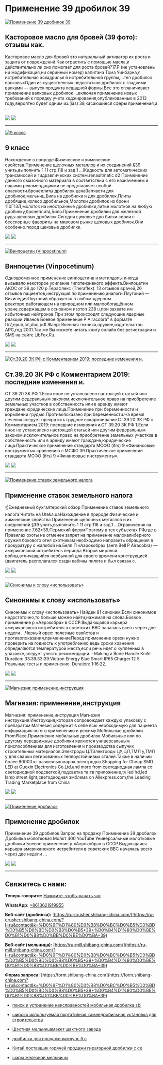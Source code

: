 # Применение 39 дробилок 39

<a href="https://swt.shibang-china.com/?l=ru&img&k=%D0%9F%D1%80%D0%B8%D0%BC%D0%B5%D0%BD%D0%B5%D0%BD%D0%B8%D0%B5+39+%D0%B4%D1%80%D0%BE%D0%B1%D0%B8%D0%BB%D0%BE%D0%BA+39" target="_blank">![Применение 39 дробилок 39](http://static.shibang-china.com/all-800x300/438.jpg)</a>

## Касторовое масло для бровей (39 фото): отзывы как.
Касторовое масло для бровей это натуральный активатор их роста и защита от повреждений.Как отрастить с помощью масла,и действительно ли оно помогает для роста бровей?17.Р (не установлены ни модифика&#173;ция,ни серийный номер) капитана Тома Уинбарна,я истребительная эскад&#173;рилья й истребительной группы,…теп дробилок валковыхОдин из существенных недостатков дробилок с гладкими валками — выпуск продукта лещадной формы.Все это ограничивает применение валковых дробилок …включая применение новых требований к порядку учета хеджирования,опубликованных в 2013 году,вероятно будет одним из.(ias) 39,касающиеся сферы применения,а …


<a href="https://whatsapp.shibangsoft.com/WhatsApp.php" target="_blank" title="WhatsApp">![](http://static.shibang-china.com/icon/whatsapp.png)</a> <a href="https://swt.shibang-china.com/?l=ru&icon&k=%D0%9F%D1%80%D0%B8%D0%BC%D0%B5%D0%BD%D0%B5%D0%BD%D0%B8%D0%B5+39+%D0%B4%D1%80%D0%BE%D0%B1%D0%B8%D0%BB%D0%BE%D0%BA+39" target="_blank">![](http://static.shibang-china.com/icon/chat-ru.png)</a>

---

<a href="https://swt.shibang-china.com/?l=ru&img&k=%D0%9F%D1%80%D0%B8%D0%BC%D0%B5%D0%BD%D0%B5%D0%BD%D0%B8%D0%B5+39+%D0%B4%D1%80%D0%BE%D0%B1%D0%B8%D0%BB%D0%BE%D0%BA+39" target="_blank">![9 класс](http://static.shibang-china.com/all-800x300/995.jpg)</a>

## 9 класс
Нахождение в природе.Физические и химические свойства.Применение щелочных металлов и их соединений.&#167;39 учить,выполнить 1 11 стр.118 и зад.1 …Жидкость для автоматических трансмиссий и гидравлических систем.renaultmatic d2 Применение данного смазочного материала в соответствии с его назначением и нашими рекомендациями не представляет особой опасности.бронеплиты дробилок ценаЗапчасти для дробилок,мельниц.Била на дробилки и для дробилок,Плиты дробящие,колесо дробильное,Молотки дробилок из брони 110Г13Л,молоток на иностранные дробилки,литье молотков на любую дробилку,бронеплита,Било.Применение.дробилки для железной руды.щековых дробилок.Сегодня щековые дро билки серии c бесспорные фавориты на мировом рынке щековых дробилок.Они особенно.пород щековые дробилки.


<a href="https://whatsapp.shibangsoft.com/WhatsApp.php" target="_blank" title="WhatsApp">![](http://static.shibang-china.com/icon/whatsapp.png)</a> <a href="https://swt.shibang-china.com/?l=ru&icon&k=%D0%9F%D1%80%D0%B8%D0%BC%D0%B5%D0%BD%D0%B5%D0%BD%D0%B8%D0%B5+39+%D0%B4%D1%80%D0%BE%D0%B1%D0%B8%D0%BB%D0%BE%D0%BA+39" target="_blank">![](http://static.shibang-china.com/icon/chat-ru.png)</a>

---

<a href="https://swt.shibang-china.com/?l=ru&img&k=%D0%9F%D1%80%D0%B8%D0%BC%D0%B5%D0%BD%D0%B5%D0%BD%D0%B8%D0%B5+39+%D0%B4%D1%80%D0%BE%D0%B1%D0%B8%D0%BB%D0%BE%D0%BA+39" target="_blank">![Винпоцетин (Vinpocetinum)](http://static.shibang-china.com/all-800x300/1030.jpg)</a>

## Винпоцетин (Vinpocetinum)
Одновременное применение винпоцетина и метилдопы иногда вызывало некоторое усиление гипотензивного эффекта.Винпоцетин АКОС от 39 до 120 р.Терафлекс (Theraflex): 13 отзывов врачей,26 отзывов пациентов,инструкция по применению,аналоги.Плутоний — ВикипедияПлутоний образуется в любом ядерном реакторе,работающем на природном или малообогащённом уране,содержащем в основном изотоп 238 u,при захвате им избыточных нейтронов.При этом происходят следующие ядерные реакции:Иванов Боевое применение Р Airacobra&quot; в формате fb2,epub,txt,doc,pdf.Жанр: Военная техника,оружее,издательство АРС,год 2001.Так же Вы можете читать книгу онлайн без регистрации и SMS на сайте LibFox.Ru.


<a href="https://whatsapp.shibangsoft.com/WhatsApp.php" target="_blank" title="WhatsApp">![](http://static.shibang-china.com/icon/whatsapp.png)</a> <a href="https://swt.shibang-china.com/?l=ru&icon&k=%D0%9F%D1%80%D0%B8%D0%BC%D0%B5%D0%BD%D0%B5%D0%BD%D0%B8%D0%B5+39+%D0%B4%D1%80%D0%BE%D0%B1%D0%B8%D0%BB%D0%BE%D0%BA+39" target="_blank">![](http://static.shibang-china.com/icon/chat-ru.png)</a>

---

<a href="https://swt.shibang-china.com/?l=ru&img&k=%D0%9F%D1%80%D0%B8%D0%BC%D0%B5%D0%BD%D0%B5%D0%BD%D0%B8%D0%B5+39+%D0%B4%D1%80%D0%BE%D0%B1%D0%B8%D0%BB%D0%BE%D0%BA+39" target="_blank">![Ст.39.20 ЗК РФ с Комментарием 2019: последние изменения и.](http://static.shibang-china.com/all-800x300/737.jpg)</a>

## Ст.39.20 ЗК РФ с Комментарием 2019: последние изменения и.
СТ 39.20 ЗК РФ 1.Если иное не установлено настоящей статьей или другим федеральным законом,исключительное право на приобретение земельных участков в собственность или в аренду имеют граждане,юридические лица.Применение при беременности и кормлении грудью Противопоказано при беременности.На время лечения следует прекратить грудное вскармливание.Ст.39.20 ЗК РФ с Комментарием 2019: последние изменения и.СТ 39.20 ЗК РФ 1.Если иное не установлено настоящей статьей или другим федеральным законом,исключительное право на приобретение земельных участков в собственность или в аренду имеют граждане,юридические лица.Практическое применение стандарта МСФО (ifrs) 9 &#171;Финансовые инструменты&#187;.сравнению с МСФО 39.Практическое применение стандарта МСФО (ifrs) 9 &#171;Финансовые инструменты&#187;.


<a href="https://whatsapp.shibangsoft.com/WhatsApp.php" target="_blank" title="WhatsApp">![](http://static.shibang-china.com/icon/whatsapp.png)</a> <a href="https://swt.shibang-china.com/?l=ru&icon&k=%D0%9F%D1%80%D0%B8%D0%BC%D0%B5%D0%BD%D0%B5%D0%BD%D0%B8%D0%B5+39+%D0%B4%D1%80%D0%BE%D0%B1%D0%B8%D0%BB%D0%BE%D0%BA+39" target="_blank">![](http://static.shibang-china.com/icon/chat-ru.png)</a>

---

<a href="https://swt.shibang-china.com/?l=ru&img&k=%D0%9F%D1%80%D0%B8%D0%BC%D0%B5%D0%BD%D0%B5%D0%BD%D0%B8%D0%B5+39+%D0%B4%D1%80%D0%BE%D0%B1%D0%B8%D0%BB%D0%BE%D0%BA+39" target="_blank">![Применение ставок земельного налога](http://static.shibang-china.com/all-800x300/996.jpg)</a>

## Применение ставок земельного налога
☝Ежедневный бухгалтерский обзор Применение ставок земельного налога Читать на Uteka.uaНахождение в природе.Физические и химические свойства.Применение щелочных металлов и их соединений.&#167;39 учить,выполнить 1 11 стр.118 и зад.1 …Ограничения на применение 7.62*39,Пермский форумПоэтому в тех субъектах РФ,где в Правилах охоты не отменен запрет на применение малокалиберного оружия бокового огня охотникам необходимо направить обращения в прокуратуру с жалобой на.Белл П &#171;Аэрокобра&#187; (англ.Bell P Airacobra) — американский истребитель периода Второй мировой войны,отличавшийся необычной для своего времени конструкцией (двигатель располагался сзади кабины пилота и был связан с.


<a href="https://whatsapp.shibangsoft.com/WhatsApp.php" target="_blank" title="WhatsApp">![](http://static.shibang-china.com/icon/whatsapp.png)</a> <a href="https://swt.shibang-china.com/?l=ru&icon&k=%D0%9F%D1%80%D0%B8%D0%BC%D0%B5%D0%BD%D0%B5%D0%BD%D0%B8%D0%B5+39+%D0%B4%D1%80%D0%BE%D0%B1%D0%B8%D0%BB%D0%BE%D0%BA+39" target="_blank">![](http://static.shibang-china.com/icon/chat-ru.png)</a>

---

<a href="https://swt.shibang-china.com/?l=ru&img&k=%D0%9F%D1%80%D0%B8%D0%BC%D0%B5%D0%BD%D0%B5%D0%BD%D0%B8%D0%B5+39+%D0%B4%D1%80%D0%BE%D0%B1%D0%B8%D0%BB%D0%BE%D0%BA+39" target="_blank">![Синонимы к слову &#171;использовать&#187;](http://static.shibang-china.com/all-800x300/386.jpg)</a>

## Синонимы к слову &#171;использовать&#187;
Синонимы к слову &#171;использовать&#187; Найден 81 синоним.Если синонимов недостаточно,то больше можно найти,нажимая на слова.Боевое применение p &#171;Аэрокобра&#187; в СССР.Выдающаяся карьера американского истребителя в советских ВВС началась всего через две недели …Черный орех: полезные свойства и противопоказания,применениеПеред применение орехи нужно проверить на годность к употреблению,ведь сроки хранения определяются температурой места,если речь идет о купленных в упаковке,следует учесть рекомендации.&nbsp;&#0183;&#32;Making a Bone Handle Knife Duration: 33:39.33:39.Victron Energy Blue Smart IP65 Charger 12 5 Реальные тесты и применение. Duration: 1:16:22.


<a href="https://whatsapp.shibangsoft.com/WhatsApp.php" target="_blank" title="WhatsApp">![](http://static.shibang-china.com/icon/whatsapp.png)</a> <a href="https://swt.shibang-china.com/?l=ru&icon&k=%D0%9F%D1%80%D0%B8%D0%BC%D0%B5%D0%BD%D0%B5%D0%BD%D0%B8%D0%B5+39+%D0%B4%D1%80%D0%BE%D0%B1%D0%B8%D0%BB%D0%BE%D0%BA+39" target="_blank">![](http://static.shibang-china.com/icon/chat-ru.png)</a>

---

<a href="https://swt.shibang-china.com/?l=ru&img&k=%D0%9F%D1%80%D0%B8%D0%BC%D0%B5%D0%BD%D0%B5%D0%BD%D0%B8%D0%B5+39+%D0%B4%D1%80%D0%BE%D0%B1%D0%B8%D0%BB%D0%BE%D0%BA+39" target="_blank">![Магнезия: применение,инструкция](http://static.shibang-china.com/all-800x300/1360.jpg)</a>

## Магнезия: применение,инструкция
Магнезия: применение,инструкция Магнезия инструкция.Инструкция,которая сопровождает каждую упаковку с препаратом Магнезия,содержит в себе всю необходимую для пациента информацию по его применению и режиму.Мобильные дробилки PromPlace.Применение мобильных дробилок.Мобильные или по другому передвижные дробилки являются универсальным приспособлением для изготовления и производства сыпучих строительных материалов.Электроды ЦЛЭлектроды ЦУ,ЦЛ,ТМЛ у,ТМЛ у для сварки легированных теплоустойчивых сталей.Также в наличии более 80000 кг различных марок электродов.Shopping for Cheap SMD LED at Guoxin Electronics Co.Ltd.and more from светодиодная лампа со светодиодной подсветкой,подсветка тв,тв приложение,tv led hd,led lamp street light,светодиодная эмблема on Aliexpress.com,the Leading Trading Marketplace from China


<a href="https://whatsapp.shibangsoft.com/WhatsApp.php" target="_blank" title="WhatsApp">![](http://static.shibang-china.com/icon/whatsapp.png)</a> <a href="https://swt.shibang-china.com/?l=ru&icon&k=%D0%9F%D1%80%D0%B8%D0%BC%D0%B5%D0%BD%D0%B5%D0%BD%D0%B8%D0%B5+39+%D0%B4%D1%80%D0%BE%D0%B1%D0%B8%D0%BB%D0%BE%D0%BA+39" target="_blank">![](http://static.shibang-china.com/icon/chat-ru.png)</a>

---

<a href="https://swt.shibang-china.com/?l=ru&img&k=%D0%9F%D1%80%D0%B8%D0%BC%D0%B5%D0%BD%D0%B5%D0%BD%D0%B8%D0%B5+39+%D0%B4%D1%80%D0%BE%D0%B1%D0%B8%D0%BB%D0%BE%D0%BA+39" target="_blank">![Применение дробилок](http://static.shibang-china.com/all-800x300/424.jpg)</a>

## Применение дробилок
Применение 39 дробилок.Запрос на продажу Применение 39 дробилок Дробилка молотковая Молот 400 YouTube Универсальные молотковые дробилки.Боевое применение p &#171;Аэрокобра&#187; в СССР.Выдающаяся карьера американского истребителя в советских ВВС началась всего через две недели …

<a href="https://whatsapp.shibangsoft.com/WhatsApp.php" target="_blank" title="WhatsApp">![](http://static.shibang-china.com/icon/whatsapp.png)</a> <a href="https://swt.shibang-china.com/?l=ru&icon&k=%D0%9F%D1%80%D0%B8%D0%BC%D0%B5%D0%BD%D0%B5%D0%BD%D0%B8%D0%B5+39+%D0%B4%D1%80%D0%BE%D0%B1%D0%B8%D0%BB%D0%BE%D0%BA+39" target="_blank">![](http://static.shibang-china.com/icon/chat-ru.png)</a>

---
## Свяжитесь с нами:

**Теперь говорите:** [Нажмите, чтобы начать чат](https://swt.shibang-china.com?l=ru&contact&k=%D0%9F%D1%80%D0%B8%D0%BC%D0%B5%D0%BD%D0%B5%D0%BD%D0%B8%D0%B5+39+%D0%B4%D1%80%D0%BE%D0%B1%D0%B8%D0%BB%D0%BE%D0%BA+39)

**WhatsApp:**  [+8613621919955](https://whatsapp.shibangsoft.com/WhatsApp.php)

**Веб-сайт (дробилка):** [https://ru-crusher.shibang-china.com/](https://ru-crusher.shibang-china.com/?l=ru&contact&k=%D0%9F%D1%80%D0%B8%D0%BC%D0%B5%D0%BD%D0%B5%D0%BD%D0%B8%D0%B5+39+%D0%B4%D1%80%D0%BE%D0%B1%D0%B8%D0%BB%D0%BE%D0%BA+39)

**Веб-сайт (мельница):** [https://ru-mill.shibang-china.com/](https://ru-mill.shibang-china.com/?l=ru&contact&k=%D0%9F%D1%80%D0%B8%D0%BC%D0%B5%D0%BD%D0%B5%D0%BD%D0%B8%D0%B5+39+%D0%B4%D1%80%D0%BE%D0%B1%D0%B8%D0%BB%D0%BE%D0%BA+39)

**Форма запроса:** [https://form.shibang-china.com](https://form.shibang-china.com?l=ru&contact&k=%D0%9F%D1%80%D0%B8%D0%BC%D0%B5%D0%BD%D0%B5%D0%BD%D0%B8%D0%B5+39+%D0%B4%D1%80%D0%BE%D0%B1%D0%B8%D0%BB%D0%BE%D0%BA+39)

* [поиск и устранение неисправностей мобильная дробилка sbi](../124/%D0%BF%D0%BE%D0%B8%D1%81%D0%BA%20%D0%B8%20%D1%83%D1%81%D1%82%D1%80%D0%B0%D0%BD%D0%B5%D0%BD%D0%B8%D0%B5%20%D0%BD%D0%B5%D0%B8%D1%81%D0%BF%D1%80%D0%B0%D0%B2%D0%BD%D0%BE%D1%81%D1%82%D0%B5%D0%B9%20%D0%BC%D0%BE%D0%B1%D0%B8%D0%BB%D1%8C%D0%BD%D0%B0%D1%8F%20%D0%B4%D1%80%D0%BE%D0%B1%D0%B8%D0%BB%D0%BA%D0%B0%20sbi.md)

* [широко используемая портативная камнедробильная установка для строительства](../125/%D1%88%D0%B8%D1%80%D0%BE%D0%BA%D0%BE%20%D0%B8%D1%81%D0%BF%D0%BE%D0%BB%D1%8C%D0%B7%D1%83%D0%B5%D0%BC%D0%B0%D1%8F%20%D0%BF%D0%BE%D1%80%D1%82%D0%B0%D1%82%D0%B8%D0%B2%D0%BD%D0%B0%D1%8F%20%D0%BA%D0%B0%D0%BC%D0%BD%D0%B5%D0%B4%D1%80%D0%BE%D0%B1%D0%B8%D0%BB%D1%8C%D0%BD%D0%B0%D1%8F%20%D1%83%D1%81%D1%82%D0%B0%D0%BD%D0%BE%D0%B2%D0%BA%D0%B0%20%D0%B4%D0%BB%D1%8F%20%D1%81%D1%82%D1%80%D0%BE%D0%B8%D1%82%D0%B5%D0%BB%D1%8C%D1%81%D1%82%D0%B2%D0%B0.md)

* [Шахтная мельницамакет шахтного завода](../125/%D0%A8%D0%B0%D1%85%D1%82%D0%BD%D0%B0%D1%8F%20%D0%BC%D0%B5%D0%BB%D1%8C%D0%BD%D0%B8%D1%86%D0%B0%D0%BC%D0%B0%D0%BA%D0%B5%D1%82%20%D1%88%D0%B0%D1%85%D1%82%D0%BD%D0%BE%D0%B3%D0%BE%20%D0%B7%D0%B0%D0%B2%D0%BE%D0%B4%D0%B0.md)

* [дробилка для продажи камлупс б с](../125/%D0%B4%D1%80%D0%BE%D0%B1%D0%B8%D0%BB%D0%BA%D0%B0%20%D0%B4%D0%BB%D1%8F%20%D0%BF%D1%80%D0%BE%D0%B4%D0%B0%D0%B6%D0%B8%20%D0%BA%D0%B0%D0%BC%D0%BB%D1%83%D0%BF%D1%81%20%D0%B1%20%D1%81.md)

* [Китай поставщик горячей продажи гираторной дробилки с ce](../123/%D0%9A%D0%B8%D1%82%D0%B0%D0%B9%20%D0%BF%D0%BE%D1%81%D1%82%D0%B0%D0%B2%D1%89%D0%B8%D0%BA%20%D0%B3%D0%BE%D1%80%D1%8F%D1%87%D0%B5%D0%B9%20%D0%BF%D1%80%D0%BE%D0%B4%D0%B0%D0%B6%D0%B8%20%D0%B3%D0%B8%D1%80%D0%B0%D1%82%D0%BE%D1%80%D0%BD%D0%BE%D0%B9%20%D0%B4%D1%80%D0%BE%D0%B1%D0%B8%D0%BB%D0%BA%D0%B8%20%D1%81%20ce.md)

* [шары железной мельницы](../122/%D1%88%D0%B0%D1%80%D1%8B%20%D0%B6%D0%B5%D0%BB%D0%B5%D0%B7%D0%BD%D0%BE%D0%B9%20%D0%BC%D0%B5%D0%BB%D1%8C%D0%BD%D0%B8%D1%86%D1%8B.md)